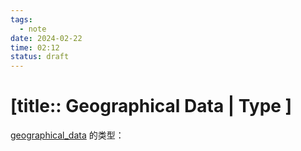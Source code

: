 ```yaml
---
tags:
  - note
date: 2024-02-22
time: 02:12
status: draft
---
```


# [title:: Geographical Data | Type ]

[geographical_data](geographical_data.md) 的类型：


